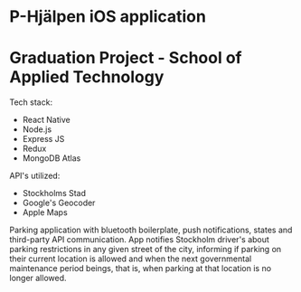 # P-Hjälpen iOS application
# Graduation Project - School of Applied Technology </SALT>

Tech stack:
- React Native
- Node.js
- Express JS
- Redux
- MongoDB Atlas

API's utilized:
- Stockholms Stad
- Google's Geocoder
- Apple Maps

Parking application with bluetooth boilerplate, push notifications, states and third-party API communication. App notifies Stockholm driver's about parking restrictions in any given street of the city, informing if parking on their current location is allowed and when the next governmental maintenance period beings, that is, when parking at that location is no longer allowed.
